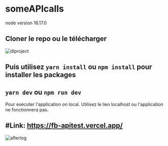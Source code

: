 # someAPIcalls

node version 16.17.0

## Cloner le repo ou le télécharger
![dlproject](https://user-images.githubusercontent.com/61586802/193457159-9be52989-fa61-44c4-88a5-35f6b6c53af8.PNG)


## Puis utilisez `yarn install` ou `npm install` pour installer les packages

## `yarn dev` ou `npm run dev`

Pour exécuter l'application on local.
Utilisez le lien localhost ou l'application ne fonctionnera pas.


## #Link: https://fb-apitest.vercel.app/

![afterlog](https://user-images.githubusercontent.com/61586802/193457377-d51b52a2-ad48-4b15-9878-5d218dbc7b2d.PNG)
